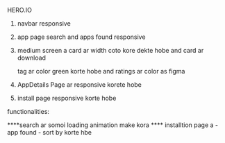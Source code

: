 <span className="bg-clip-text text-transparent bg-gradient-to-br from-[#6538BA] via-[#7A42E8] to-[#8854CE]">HERO.IO</span>

1. navbar responsive 
2. app page search and apps found responsive 
3. medium screen a card ar width coto kore dekte hobe and card ar download <p> tag ar color green korte hobe and ratings ar color as figma 

4. AppDetails Page ar responsive korete hobe 
5. install page responsive korte hobe 








functionalities: 

****search ar somoi loading animation make kora
**** installtion page a 
        - app found 
        - sort by korte hbe 

